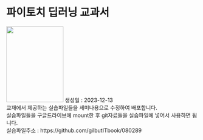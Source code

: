 # 파이토치 딥러닝 교과서
<img src = 'https://image.yes24.com/goods/107664335/XL' width = 150 height = 200>
생성일 : 2023-12-13<br/>
교재에서 제공하는 실습파일들을 세미나용으로 수정하여 배포합니다.<br/>
실습파일들을 구글드라이브에 mount한 후 git자료들을 실습파일에 넣어서 사용하면 됩니다.<br/>
실습파일주소 : https://github.com/gilbutITbook/080289
